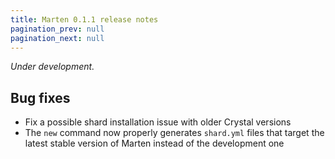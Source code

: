 ```yaml
---
title: Marten 0.1.1 release notes
pagination_prev: null
pagination_next: null
---
```


_Under development._

## Bug fixes

* Fix a possible shard installation issue with older Crystal versions
* The `new` command now properly generates `shard.yml` files that target the latest stable version of Marten instead of the development one

